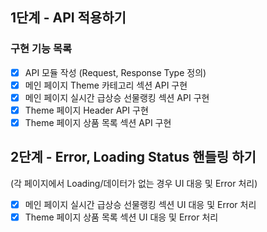 ## 1단계 - API 적용하기

### 구현 기능 목록

- [x] API 모듈 작성 (Request, Response Type 정의)
- [x] 메인 페이지 Theme 카테고리 섹션 API 구현
- [x] 메인 페이지 실시간 급상승 선물랭킹 섹션 API 구현
- [x] Theme 페이지 Header API 구현
- [x] Theme 페이지 상품 목록 섹션 API 구현

## 2단계 - Error, Loading Status 핸들링 하기

(각 페이지에서 Loading/데이터가 없는 경우 UI 대응 및 Error 처리)

- [x] 메인 페이지 실시간 급상승 선물랭킹 섹션 UI 대응 및 Error 처리
- [x] Theme 페이지 상품 목록 섹션 UI 대응 및 Error 처리
